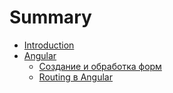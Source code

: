 # Summary

* [Introduction](README.md)
* [Angular](chapter/angular.md)
   * [Создание и обработка форм](pages/sozdanie_i_obrabotka_form.md)
   * [Routing в Angular](pages/routing_v_angular.md)

